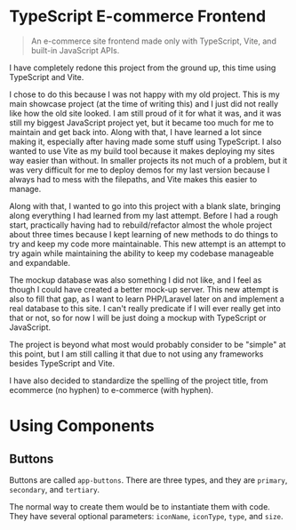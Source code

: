 # TypeScript E-commerce Frontend

> An e-commerce site frontend made only with TypeScript, Vite, and built-in JavaScript APIs.

I have completely redone this project from the ground up, this time using TypeScript and Vite.

I chose to do this because I was not happy with my old project. This is my main showcase project (at the time of writing this) and I just did not really like how the old site looked. I am still proud of it for what it was, and it was still my biggest JavaScript project yet, but it became too much for me to maintain and get back into. Along with that, I have learned a lot since making it, especially after having made some stuff using TypeScript. I also wanted to use Vite as my build tool because it makes deploying my sites way easier than without. In smaller projects its not much of a problem, but it was very difficult for me to deploy demos for my last version because I always had to mess with the filepaths, and Vite makes this easier to manage.

Along with that, I wanted to go into this project with a blank slate, bringing along everything I had learned from my last attempt. Before I had a rough start, practically having had to rebuild/refactor almost the whole project about three times because I kept learning of new methods to do things to try and keep my code more maintainable. This new attempt is an attempt to try again while maintaining the ability to keep my codebase manageable and expandable.

The mockup database was also something I did not like, and I feel as though I could have created a better mock-up server. This new attempt is also to fill that gap, as I want to learn PHP/Laravel later on and implement a real database to this site. I can't really predicate if I will ever really get into that or not, so for now I will be just doing a mockup with TypeScript or JavaScript.

The project is beyond what most would probably consider to be "simple" at this point, but I am still calling it that due to not using any frameworks besides TypeScript and Vite.

I have also decided to standardize the spelling of the project title, from ecommerce (no hyphen) to e-commerce (with hyphen).

# Using Components

## Buttons

Buttons are called `app-buttons`. There are three types, and they are `primary`, `secondary`, and `tertiary`.

The normal way to create them would be to instantiate them with code. They have several optional parameters: `iconName`, `iconType`, `type`, and `size`.